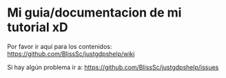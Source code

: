 # Mi guia/documentacion de mi tutorial xD
Por favor ir aquí para los contenidos: https://github.com/BlissSc/justgdpshelp/wiki

Si hay algún problema ir a: https://github.com/BlissSc/justgdpshelp/issues
